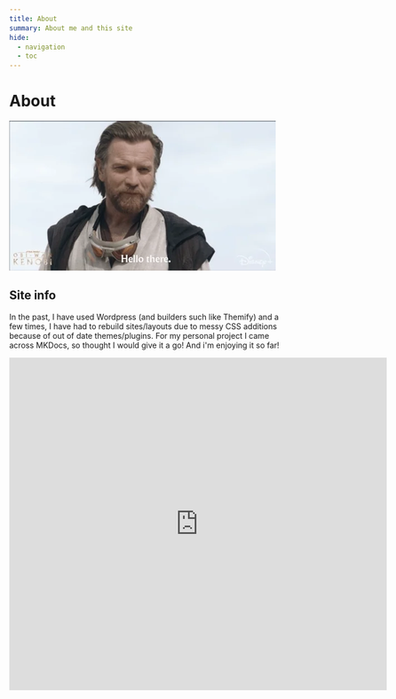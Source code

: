```yaml
---
title: About
summary: About me and this site
hide:
  - navigation
  - toc
---
```

# About

<img src="/images/hello.webp"
    alt="Hello There!"
    class="center">

## Site info

In the past, I have used Wordpress (and builders such like Themify) and a few times, I have had to rebuild sites/layouts due to messy CSS additions because of out of date themes/plugins. For my personal project I came across MKDocs, so thought I would give it a go! And i'm enjoying it so far!

<div align="center">
<iframe src="https://docs.google.com/forms/d/e/1FAIpQLSeUP-QeZECb05LDO-InXPWXro9N_jFP7Cb9wWoAuTiEij2pSQ/viewform?embedded=true" width="680" height="600" frameborder="0" marginheight="0" marginwidth="0">Loading…</iframe>
</div>
